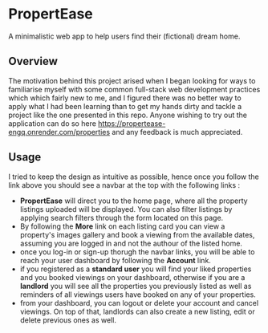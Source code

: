 # PropertEase
A minimalistic web app to help users find their (fictional) dream home.

## Overview 
The motivation behind this project arised when I began looking for ways to familiarise myself with some common full-stack web 
development practices which which fairly new to me, and I figured there was no better way to apply what I had been learning than to get my hands 
dirty and tackle a project like the one presented in this repo.
Anyone wishing to try out the application can do so here https://propertease-engq.onrender.com/properties and any feedback is much appreciated.

## Usage 
I tried to keep the design as intuitive as possible, hence once you follow the link above you should see a navbar at the top with the following links :
- **PropertEase** will direct you to the home page, where all the property listings uploaded will be displayed. You can also filter listings by applying search filters through
  the form located on this page.
- By following the **More** link on each listing card you can view a property's images gallery and book a viewing from the available dates, assuming you are logged in and not the authour of the listed home.
- once you log-in or sign-up thorugh the navbar links, you will be able to reach your user dashboard by following the **Account** link.
- if you registered as a **standard user** you will find your liked properties and you booked viewings on your dashboard, otherwise if you are a **landlord** you will see all the properties you previously listed as well
  as reminders of all viewings users have booked on any of your properties.
- from your dashboard, you can logout or delete your account and cancel viewings. On top of that, landlords can also create a new listing, edit or delete previous ones as well.

